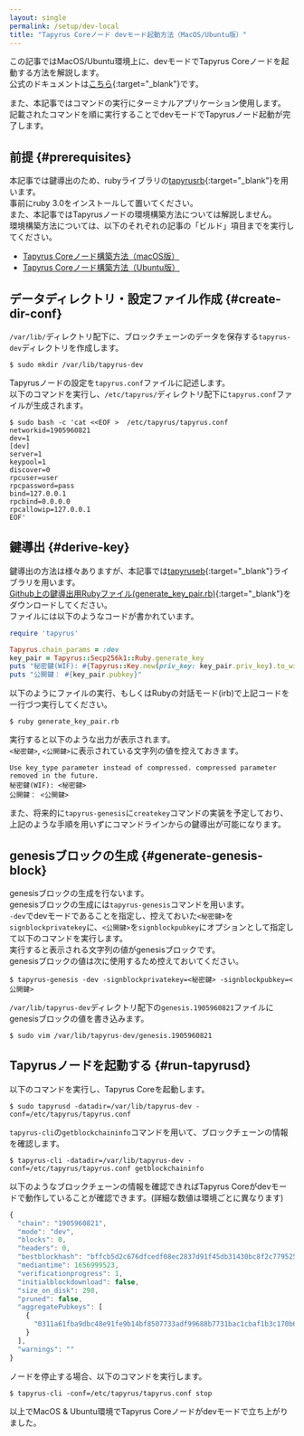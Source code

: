 ```yaml
---
layout: single
permalink: /setup/dev-local
title: "Tapyrus Coreノード devモード起動方法（MacOS/Ubuntu版）"
---
```


この記事ではMacOS/Ubuntu環境上に、devモードでTapyrus Coreノードを起動する方法を解説します。  
公式のドキュメントは[こちら](https://github.com/chaintope/tapyrus-core/blob/master/doc/tapyrus/getting_started.md#how-to-start-tapyrus-in-dev-mode){:target="_blank"}です。  

また、本記事ではコマンドの実行にターミナルアプリケーション使用します。  
記載されたコマンドを順に実行することでdevモードでTapyrusノード起動が完了します。  

## 前提 {#prerequisites}

本記事では鍵導出のため、rubyライブラリの[tapyrusrb](https://github.com/chaintope/tapyrusrb){:target="_blank"}を用います。  
事前にruby 3.0をインストールして置いてください。  
また、本記事ではTapyrusノードの環境構築方法については解説しません。  
環境構築方法については、以下のそれぞれの記事の「ビルド」項目までを実行してください。
 - [Tapyrus Coreノード構築方法（macOS版）](https://site.tapyrus.chaintope.com/setup/osx)
 - [Tapyrus Coreノード構築方法（Ubuntu版）](https://site.tapyrus.chaintope.com/setup/ubuntu)


## データディレクトリ・設定ファイル作成 {#create-dir-conf}

`/var/lib/`ディレクトリ配下に、ブロックチェーンのデータを保存する`tapyrus-dev`ディレクトリを作成します。  
```
$ sudo mkdir /var/lib/tapyrus-dev
```

Tapyrusノードの設定を`tapyrus.conf`ファイルに記述します。  
以下のコマンドを実行し、`/etc/tapyrus/`ディレクトリ配下に`tapyrus.conf`ファイルが生成されます。  
```
$ sudo bash -c 'cat <<EOF >  /etc/tapyrus/tapyrus.conf
networkid=1905960821
dev=1
[dev]
server=1
keypool=1
discover=0
rpcuser=user
rpcpassword=pass
bind=127.0.0.1
rpcbind=0.0.0.0
rpcallowip=127.0.0.1
EOF'
```

## 鍵導出 {#derive-key}

鍵導出の方法は様々ありますが、本記事では[tapyruseb](https://github.com/chaintope/tapyrusrb){:target="_blank"}ライブラリを用います。  
[Github上の鍵導出用Rubyファイル(generate_key_pair.rb)](https://github.com/chaintope/tapyrus-pages/scripts/generate_key_pair.rb){:target="_blank"}をダウンロードしてください。  
ファイルには以下のようなコードが書かれています。  

```ruby
require 'tapyrus'

Tapyrus.chain_params = :dev
key_pair = Tapyrus::Secp256k1::Ruby.generate_key
puts "秘密鍵(WIF): #{Tapyrus::Key.new(priv_key: key_pair.priv_key).to_wif}"
puts "公開鍵： #{key_pair.pubkey}"
```

以下のようにファイルの実行、もしくはRubyの対話モード(irb)で上記コードを一行づつ実行してください。  
```
$ ruby generate_key_pair.rb
```

実行すると以下のような出力が表示されます。  
 `<秘密鍵>`, `<公開鍵>`に表示されている文字列の値を控えておきます。  
```
Use key_type parameter instead of compressed. compressed parameter removed in the future.
秘密鍵(WIF): <秘密鍵>
公開鍵： <公開鍵>
```

また、将来的に`tapyrus-genesis`に`createkey`コマンドの実装を予定しており、上記のような手順を用いずにコマンドラインからの鍵導出が可能になります。  


## genesisブロックの生成 {#generate-genesis-block}

genesisブロックの生成を行ないます。  
genesisブロックの生成には`tapyrus-genesis`コマンドを用います。  
`-dev`でdevモードであることを指定し、控えておいた`<秘密鍵>`を`signblockprivatekey`に、`<公開鍵>`を`signblockpubkey`にオプションとして指定して以下のコマンドを実行します。  
実行すると表示される文字列の値がgenesisブロックです。  
genesisブロックの値は次に使用するため控えておいてください。
```
$ tapyrus-genesis -dev -signblockprivatekey=<秘密鍵> -signblockpubkey=<公開鍵> 
```

`/var/lib/tapyrus-dev`ディレクトリ配下の`genesis.1905960821`ファイルにgenesisブロックの値を書き込みます。  
```
$ sudo vim /var/lib/tapyrus-dev/genesis.1905960821
```

## Tapyrusノードを起動する {#run-tapyrusd}

以下のコマンドを実行し、Tapyrus Coreを起動します。  
```
$ sudo tapyrusd -datadir=/var/lib/tapyrus-dev -conf=/etc/tapyrus/tapyrus.conf
```

`tapyrus-cli`の`getblockchaininfo`コマンドを用いて、ブロックチェーンの情報を確認します。  
```
$ tapyrus-cli -datadir=/var/lib/tapyrus-dev -conf=/etc/tapyrus/tapyrus.conf getblockchaininfo
```

以下のようなブロックチェーンの情報を確認できればTapyrus Coreがdevモードで動作していることが確認できます。(詳細な数値は環境ごとに異なります)  
```javascript
{
  "chain": "1905960821",
  "mode": "dev",
  "blocks": 0,
  "headers": 0,
  "bestblockhash": "bffcb5d2c676dfcedf08ec2837d91f45db31430bc8f2c77952516ceafa858f55",
  "mediantime": 1656999523,
  "verificationprogress": 1,
  "initialblockdownload": false,
  "size_on_disk": 298,
  "pruned": false,
  "aggregatePubkeys": [
    {
      "0311a61fba9dbc48e91fe9b14bf8507733adf99688b7731bac1cbaf1b3c170b645": 0
    }
  ],
  "warnings": ""
}
```

ノードを停止する場合、以下のコマンドを実行します。  
```
$ tapyrus-cli -conf=/etc/tapyrus/tapyrus.conf stop
```

以上でMacOS & Ubuntu環境でTapyrus Coreノードがdevモードで立ち上がりました。  